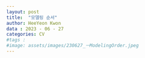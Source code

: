 ```yaml
---
layout: post
title:  "모델링 순서"
author: HeeYeon Kwon
data : 2023 - 06 - 27
categories: CV
#tags :  
#image: assets/images/230627_ㅡModelingOrder.jpeg
---
```

